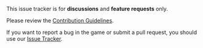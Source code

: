 This issue tracker is for **discussions** and **feature requests** only.

Please review the [Contribution Guidelines](http://redeclipse.net/contribute).

If you want to report a bug in the game or submit a pull request, you should use our [Issue Tracker](http://redeclipse.net/issues).
